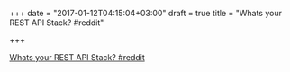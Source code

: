 +++
date = "2017-01-12T04:15:04+03:00"
draft = true
title = "Whats your REST API Stack?  #reddit"

+++

<p><a href="https://t.co/UQH38E1EDP">Whats your REST API Stack?  #reddit</a></p>
